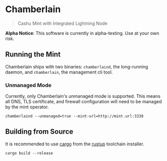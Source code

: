 # Chamberlain
> Cashu Mint with Integrated Lightning Node

**Alpha Notice**: This software is currently in alpha-testing. Use at your own risk.

## Running the Mint

Chamberlain ships with two binaries: `chamberlaind`, the long-running daemon, and `chamberlain`, the management cli tool.

### Unmanaged Mode

Currently, only Chamberlain's unmanaged mode is supported.
This means all DNS, TLS certificate, and firewall configuration will need to be managed by the mint operator.

```
chamberlaind --unmanaged=true --mint-url=http://mint.url:3338
```

## Building from Source

It is recommended to use [cargo](https://github.com/rust-lang/cargo) from the [rustup](https://rustup.rs/) toolchain installer.

```
cargo build --release
```